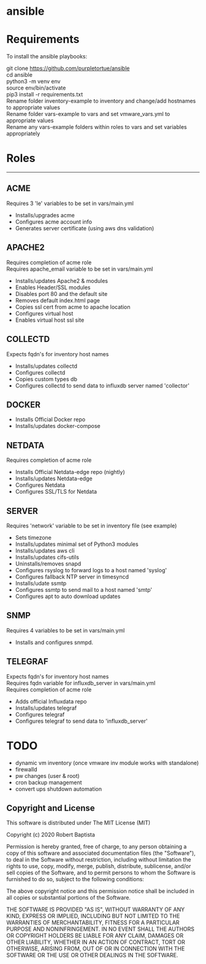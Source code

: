 # ansible

# Requirements

To install the ansible playbooks:

  git clone https://github.com/purpletortue/ansible  
	cd ansible  
	python3 -m venv env  
	source env/bin/activate  
  pip3 install -r requirements.txt  
  Rename folder inventory-example to inventory and change/add hostnames to appropriate values  
  Rename folder vars-example to vars and set vmware_vars.yml to appropriate values  
  Rename any vars-example folders within roles to vars and set variables appropriately  

# Roles
----
ACME
--
Requires 3 'le' variables to be set in vars/main.yml  
- Installs/upgrades acme  
- Configures acme account info  
- Generates server certificate (using aws dns validation)  

APACHE2
--
Requires completion of acme role  
Requires apache_email variable to be set in vars/main.yml
- Installs/updates Apache2 & modules  
- Enables Header/SSL modules  
- Disables port 80 and the default site  
- Removes default index.html page  
- Copies ssl cert from acme to apache location  
- Configures virtual host  
- Enables virtual host ssl site  

COLLECTD
--
Expects fqdn's for inventory host names  
- Installs/updates collectd  
- Configures collectd  
- Copies custom types db  
- Configures collectd to send data to influxdb server named 'collector'  

DOCKER
--
- Installs Official Docker repo  
- Installs/updates docker-compose  

NETDATA
--
Requires completion of acme role  
- Installs Official Netdata-edge repo (nightly)  
- Installs/updates Netdata-edge  
- Configures Netdata  
- Configures SSL/TLS for Netdata  

SERVER
--
Requires 'network' variable to be set in inventory file (see example)  
- Sets timezone
- Installs/updates minimal set of Python3 modules  
- Installs/updates aws cli  
- Installs/updates cifs-utils  
- Uninstalls/removes snapd  
- Configures rsyslog to forward logs to a host named 'syslog'  
- Configures fallback NTP server in timesyncd  
- Installs/udate ssmtp  
- Configures ssmtp to send mail to a host named 'smtp'  
- Configures apt to auto download updates  

SNMP  
--
Requires 4 variables to be set in vars/main.yml  
- Installs and configures snmpd.  

TELEGRAF
--
Expects fqdn's for inventory host names  
Requires fqdn variable for influxdb_server in vars/main.yml  
Requires completion of acme role  
- Adds official Influxdata repo  
- Installs/updates telegraf  
- Configures telegraf  
- Configures telegraf to send data to 'influxdb_server'  


# TODO

* dynamic vm inventory (once vmware inv module works with standalone)  
* firewalld  
* pw changes (user & root)  
* cron backup management  
* convert ups shutdown automation  


Copyright and License
---------------------

This software is distributed under The MIT License (MIT)

Copyright (c) 2020 Robert Baptista

Permission is hereby granted, free of charge, to any person obtaining a copy
of this software and associated documentation files (the "Software"), to deal
in the Software without restriction, including without limitation the rights
to use, copy, modify, merge, publish, distribute, sublicense, and/or sell
copies of the Software, and to permit persons to whom the Software is
furnished to do so, subject to the following conditions:

The above copyright notice and this permission notice shall be included in all
copies or substantial portions of the Software.

THE SOFTWARE IS PROVIDED "AS IS", WITHOUT WARRANTY OF ANY KIND, EXPRESS OR
IMPLIED, INCLUDING BUT NOT LIMITED TO THE WARRANTIES OF MERCHANTABILITY,
FITNESS FOR A PARTICULAR PURPOSE AND NONINFRINGEMENT. IN NO EVENT SHALL THE
AUTHORS OR COPYRIGHT HOLDERS BE LIABLE FOR ANY CLAIM, DAMAGES OR OTHER
LIABILITY, WHETHER IN AN ACTION OF CONTRACT, TORT OR OTHERWISE, ARISING FROM,
OUT OF OR IN CONNECTION WITH THE SOFTWARE OR THE USE OR OTHER DEALINGS IN THE
SOFTWARE.
